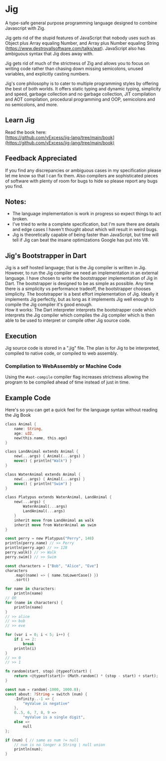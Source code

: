 # Jig
A type-safe general purpose programming language designed to combine Javascript with Zig.

Jig gets rid of the stupid features of JavaScript that nobody uses such as Object 
plus Array equaling Number, and Array plus Number equaling String (https://www.destroyallsoftware.com/talks/wat). JavaScript also has ambiguous syntax 
that Jig does away with. 

Jig gets rid of much of the strictness of Zig and allows you to focus on writing
code rather than chasing down missing semicolons, unused variables, and explicitly
casting numbers.

Jig's core philosophy is to cater to multiple programming styles by offering 
the best of both worlds. It offers static typing and dynamic typing, simplicity 
and speed, garbage collection and no garbage collection, JIT compilation and AOT 
compilation, procedural programming and OOP, semicolons and no semicolons, and more.

## Learn Jig
Read the book here:  
[https://github.com/vExcess/jig-lang/tree/main/book](https://github.com/vExcess/jig-lang/tree/main/book)

## Feedback Appreciated
If you find any discrepancies or ambiguous cases in my specification please let
me know so that I can fix them.  Also compilers are sophisticated pieces of 
software with plenty of room for bugs to hide so please report any bugs you find.

## Notes:
  - The language implementation is work in progress so expect things to act broken.
  - I've tried to write a complete specification, but I'm sure there are details and edge cases I haven't thought about which will result in weird bugs.
  - Jig is theoretically capable of being faster than JavaScript, but time will tell if Jig can beat the insane optimizations Google has put into V8.

## Jig's Bootstrapper in Dart
Jig is a self hosted language; that is the Jig compiler is written in Jig. However, to run the Jig compiler we need an implementation in 
an external language. I have chosen to write the bootstrapper implementation of Jig in Dart. The bootstrapper is designed to be as simple
as possible. Any time there is a simplicity vs performance tradeoff, the bootstrapper chooses simplicity. The bootstrapper is a best effort
implementation of Jig. Ideally it implements Jig perfectly, but as long as it implements Jig well enough to compile the Jig compiler it's
good enough.  
How it works: The Dart interpreter interprets the bootstrapper code which interprets the Jig compiler which compiles the Jig compiler which is
then able to be used to interpret or compile other Jig source code.

## Execution
Jig source code is stored in a ".jig" file. The plan is for Jig to be interpreted, compiled to native code, or compiled to web assembly.

### Compilation to WebAssembly or Machine Code
Using the `#aot-compile` compiler flag increases strictness allowing the program to be compiled ahead of time instead of just in time. 

## Example Code
Here's so you can get a quick feel for the language syntax without reading the Jig Book
```rs
class Animal {
    name: String,
    age: u32,
    new(this.name, this.age)
}

class LandAnimal extends Animal {
    new(...args) { Animal(...args) }
    move() { println("Walk") }
}

class WaterAnimal extends Animal {
    new(...args) { Animal(...args) }
    move() { println("Swim") }
}

class Platypus extends WaterAnimal, LandAnimal {
    new(...args) {
        WaterAnimal(...args)
        LandAnimal(...args)
    }
    inherit move from LandAnimal as walk
    inherit move from WaterAnimal as swim
}

const perry = new Platypus("Perry", 148)
println(perry.name) // >> Perry
println(perry.age) // >> 128
perry.walk() // >> Walk
perry.swim() // >> Swim

const characters = ["Bob", "Alice", "Eve"]
characters
    .map((name) => { name.toLowerCase() })
    .sort()

for name in characters:
    println(name)
// OR
for (name in characters) {
    println(name)
}
// >> alice
// >> bob
// >> eve

for (var i = 0; i < 5; i++) {
    if i == 2:
        break
    println(i)
}
// >> 0
// >> 1

fn random(start, stop) @typeof(start) {
    return <@typeof(start)> (Math.random() * (stop - start) + start);
}

const num = random(-1000, 1000.0);
const about: ?String = switch (num) {
    -Infinity..-1 => {
        "myValue is negative"
    },
    0..5, 6, 7, 8, 9 => 
        "myValue is a single digit",
    else =>
        null
};

if (num) { // same as num != null
    // num is no longer a String | null union
    println(num);
}
```